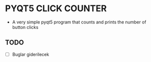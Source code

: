 # PYQT5 CLICK COUNTER
 - A very simple pyqt5 program that counts and prints the number of button clicks

## TODO
 - [ ] Buglar giderilecek